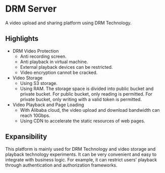 # DRM Server
A video upload and sharing platform using DRM Technology.
## Highlights
- DRM Video Protection
  - Anti recording screen.
  - Anti playback in virtual machine. 
  - External playback devices can be restricted.
  - Video encryption cannot be cracked.
- Video Storage
  - Using S3 storage.
  - Using RAM. The storage space is divided into public bucket and private bucket. For public bucket, only reading is permitted. For private bucket, only writing with a valid token is permitted.
- Video Playback and Page Loading
  - With Alibaba cloud, the video upload and download bandwidth can reach 10Gbps.
  - Using CDN to accelerate the static resources of web pages.
## Expansibility
This platform is mainly used for DRM Technology and video storage and playback technology experiments. It can be very convenient and easy to integrate with business logic. For example, it can restrict users' playback through authentication and authorization frameworks.